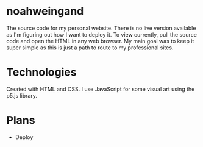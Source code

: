 # noahweingand
The source code for my personal website. There is no live version available as I'm figuring out how I want to deploy it. To view currently, pull the source code and open the HTML in any web browser. My main goal was to keep it super simple as this is just a path to route to my professional sites.

# Technologies
Created with HTML and CSS. I use JavaScript for some visual art using the p5.js library.

# Plans
-   Deploy
